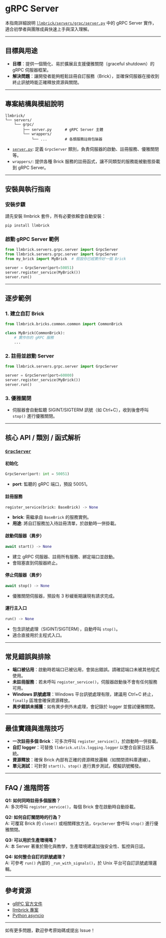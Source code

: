 # gRPC Server

本指南詳細說明 [`llmbrick/servers/grpc/server.py`](https://github.com/JiHungLin/llmbrick/blob/main/llmbrick/servers/grpc/server.py) 中的 gRPC Server 實作，適合初學者與團隊成員快速上手與深入理解。

---

## 目標與用途

- **目標**：提供一個簡化、易於擴展且支援優雅關閉（graceful shutdown）的 gRPC 伺服器框架。
- **解決問題**：讓開發者能夠輕鬆註冊自訂服務（Brick），並確保伺服器在接收到終止訊號時能正確釋放資源與關閉。

---

## 專案結構與模組說明

```plaintext
llmbrick/
└── servers/
    └── grpc/
        ├── server.py      # gRPC Server 主體
        └── wrappers/
            └── ...        # 各類服務註冊包裝器
```

- [`server.py`](../../../llmbrick/servers/grpc/server.py): 定義 `GrpcServer` 類別，負責伺服器的啟動、註冊服務、優雅關閉等。
- `wrappers/`: 提供各種 Brick 服務的註冊函式，讓不同類型的服務能被動態掛載到 gRPC Server。

---

## 安裝與執行指南

### 安裝步驟

請先安裝 llmbrick 套件，所有必要依賴會自動安裝：

```bash
pip install llmbrick
```

### 啟動 gRPC Server 範例

```python
from llmbrick.servers.grpc.server import GrpcServer
from llmbrick.servers.grpc.server import GrpcServer
from my_brick import MyBrick  # 假設你已經實作好一個 Brick

server = GrpcServer(port=50051)
server.register_service(MyBrick())
server.run()
```

---

## 逐步範例

### 1. 建立自訂 Brick

```python
from llmbrick.bricks.common.common import CommonBrick

class MyBrick(CommonBrick):
    # 實作你的 gRPC 服務
    ...
```

### 2. 註冊並啟動 Server

```python
from llmbrick.servers.grpc.server import GrpcServer

server = GrpcServer(port=60000)
server.register_service(MyBrick())
server.run()
```

### 3. 優雅關閉

- 伺服器會自動監聽 SIGINT/SIGTERM 訊號（如 Ctrl+C），收到後會呼叫 `stop()` 進行優雅關閉。

---

## 核心 API / 類別 / 函式解析

### [`GrpcServer`](http://github.com/JiHungLin/llmbrick/blob/main/llmbrick/servers/grpc/server.py#L19)

#### 初始化

```python
GrpcServer(port: int = 50051)
```
- **port**: 監聽的 gRPC 端口，預設 50051。

#### 註冊服務

```python
register_service(brick: BaseBrick) -> None
```
- **brick**: 需繼承自 `BaseBrick` 的服務實例。
- **用途**: 將自訂服務加入待註冊清單，於啟動時一併掛載。

#### 啟動伺服器（異步）

```python
await start() -> None
```
- 建立 gRPC 伺服器、註冊所有服務、綁定端口並啟動。
- 會阻塞直到伺服器終止。

#### 停止伺服器（異步）

```python
await stop() -> None
```
- 優雅關閉伺服器，預設有 3 秒緩衝期讓現有請求完成。

#### 運行主入口

```python
run() -> None
```
- 包含訊號處理（SIGINT/SIGTERM），自動呼叫 `stop()`。
- 適合直接用於主程式入口。

---

## 常見錯誤與排除

- **端口被佔用**：啟動時若端口已被佔用，會拋出錯誤。請確認端口未被其他程式使用。
- **未註冊服務**：若未呼叫 `register_service()`，伺服器啟動後不會有任何服務可用。
- **Windows 訊號處理**：Windows 平台訊號處理有限，建議用 Ctrl+C 終止，`finally` 區塊會確保資源釋放。
- **異步錯誤未捕獲**：如有異步例外未處理，會記錄於 logger 並嘗試優雅關閉。

---

## 最佳實踐與進階技巧

- **一次註冊多個 Brick**：可多次呼叫 `register_service()`，於啟動時一併掛載。
- **自訂 logger**：可替換 `llmbrick.utils.logging.logger` 以整合自家日誌系統。
- **資源釋放**：確保 Brick 內部有正確的資源釋放邏輯（如關閉資料庫連線）。
- **單元測試**：可針對 `start()`、`stop()` 進行異步測試，模擬訊號觸發。

---

## FAQ / 進階問答

**Q1: 如何同時註冊多個服務？**  
A: 多次呼叫 `register_service()`，每個 Brick 會在啟動時自動掛載。

**Q2: 如何自訂關閉時的行為？**  
A: 可覆寫 Brick 的 `close()` 或相關釋放方法，`GrpcServer` 會呼叫 `stop()` 進行優雅關閉。

**Q3: 可以用於生產環境嗎？**  
A: 本 Server 著重於簡化與教學，生產環境建議加強安全性、監控與日誌。

**Q4: 如何整合自訂的訊號處理？**  
A: 可參考 `run()` 內部的 `_run_with_signals()`，於 Unix 平台可自訂訊號處理邏輯。

---

## 參考資源

- [gRPC 官方文件](https://grpc.io/docs/)
- [llmbrick 專案](https://github.com/JiHungLin/llmbrick)
- [Python asyncio](https://docs.python.org/3/library/asyncio.html)

---

如有更多問題，歡迎參考原始碼或提出 Issue！